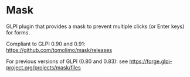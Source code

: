 # Mask
GLPI plugin that provides a mask to prevent multiple clicks (or Enter keys) for forms.

Compliant to GLPI 0.90 and 0.91: https://github.com/tomolimo/mask/releases

For previous versions of GLPI (0.80 and 0.83): see https://forge.glpi-project.org/projects/mask/files
